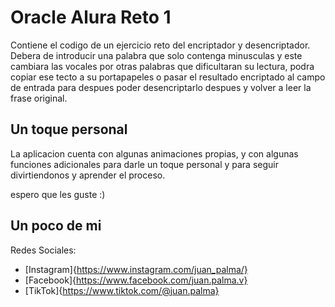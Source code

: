 Oracle Alura Reto 1
===================

Contiene el codigo de un ejercicio reto del encriptador y desencriptador.
Debera de introducir una palabra que solo contenga minusculas y este cambiara las vocales por otras palabras que dificultaran su lectura, podra copiar ese tecto a su portapapeles o pasar el resultado encriptado al campo de entrada para despues poder desencriptarlo despues y volver a leer la frase original.

Un toque personal
-----------------
La aplicacion cuenta con algunas animaciones propias, y con algunas funciones adicionales para darle un toque personal y para seguir divirtiendonos y aprender el proceso. 

espero que les guste :)

Un poco de mi
-------------
Redes Sociales:
- [Instagram]{https://www.instagram.com/juan_palma/}
- [Facebook]{https://www.facebook.com/juan.palma.v}
- [TikTok]{https://www.tiktok.com/@juan.palma}

